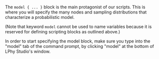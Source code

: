 
The `model { ... }` block is the main protagonist of our scripts.
This is where you will specify the many nodes and sampling
distributions that characterize a probabilistic model.

(Note that keyword `model` cannot be used to name variables because it
is reserved for defining scripting blocks as outlined above.)

In order to start specifying the model block, make sure you type into
the "model" tab of the command prompt, by clicking "model" at the bottom
of LPhy Studio's window.

